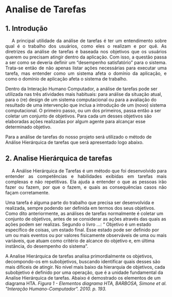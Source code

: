 # Analise de Tarefas

## 1. Introdução
<p style="text-indent: 20px; text-align: justify">
A principal utilidade da análise de tarefas é ter um entendimento sobre qual é o trabalho dos usuários, como eles o realizam e por quê. As diretrizes da análise de tarefas é baseada nos objetivos que os usuários querem ou precisam atingir dentro da aplicação. Com isso, a questão passa a ser como se deveria definir um “desempenho satisfatório” para o sistema. Trata-se então de não apenas listar ações necessárias para executar uma tarefa, mas entender como um sistema afeta o domínio da aplicação, e como o domínio de aplicação afeta o sistema de trabalho.

Dentro da Interação Humano Computador, a análise de tarefas pode ser utilizada nas três atividades mais habituais: para análise da situação atual, para o (re) design de um sistema computacional ou para a avaliação do resultado de uma intervenção que inclua a introdução de um (novo) sistema computacional. O primeiro passo, ou um dos primeiros, passa então a ser coletar um conjunto de objetivos. Para cada um desses objetivos são elaboradas ações realizadas por algum agente para alcançar esse determinado objetivo. 

Para a análise de tarefas do nosso projeto será utilizado o método de Análise Hierárquica de tarefas que será apresentado logo abaixo.

</p>

## 2. Analise Hierárquica de tarefas
<p style="text-indent: 20px; text-align: justify">
A Análise Hierárquica de Tarefas é um método que foi desenvolvido para entender as competências e habilidades exibidas em tarefas mais complexas e não repetitivas. Ela ajuda a entender o que as pessoas irão fazer ou fazem, por que o fazem, e quais as consequências casos não façam corretamente.

Uma tarefa é alguma parte do trabalho que precisa ser desenvolvida e realizada, sempre podendo ser definida em termos dos seus objetivos. Como dito anteriormente, as análises de tarefas normalmente é coletar um conjunto de objetivos, antes de se considerar as ações através das quais as ações podem ser realizas. Segundo o livro ...: “ Objetivo é um estado específico de coisas, um estado final. Esse estado pode ser definido por um ou mais eventos ou por valores fisicamente observáveis de uma ou mais variáveis, que atuam como critério de alcance do objetivo e, em última instância, do desempenho do sistema”.

A Analise Hierárquica de tarefas analisa primordialmente os objetivos, decompondo-os em subobjetivos, buscando identificar quais desses são mais difíceis de atingir. No nível mais baixo da hierarquia de objetivos, cada subobjetivo é definido por uma operação, que é a unidade fundamental da Analise Hierárquica de tarefas. Abaixo é demostrado os elementos de um diagrama HTA.
*Figura 1 -  Elementos diagrama HTA, BARBOSA, Simone et al. "Interação Humano-Computador". 2010. p. 193.*
  
</p>
